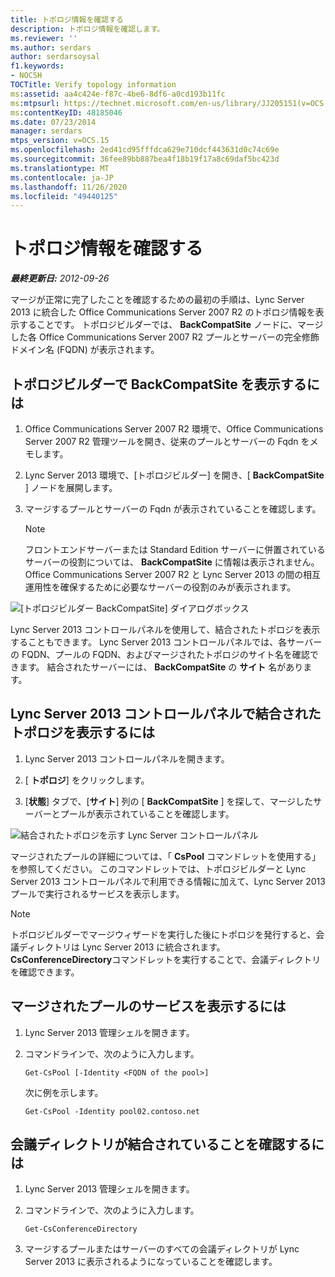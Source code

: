 ```yaml
---
title: トポロジ情報を確認する
description: トポロジ情報を確認します。
ms.reviewer: ''
ms.author: serdars
author: serdarsoysal
f1.keywords:
- NOCSH
TOCTitle: Verify topology information
ms:assetid: aa4c424e-f87c-4be6-8df6-a0cd193b11fc
ms:mtpsurl: https://technet.microsoft.com/en-us/library/JJ205151(v=OCS.15)
ms:contentKeyID: 48185046
ms.date: 07/23/2014
manager: serdars
mtps_version: v=OCS.15
ms.openlocfilehash: 2ed41cd95fffdca629e710dcf443631d0c74c69e
ms.sourcegitcommit: 36fee89bb887bea4f18b19f17a8c69daf5bc423d
ms.translationtype: MT
ms.contentlocale: ja-JP
ms.lasthandoff: 11/26/2020
ms.locfileid: "49440125"
---
```

# <a name="verify-topology-information"></a>トポロジ情報を確認する

<div data-xmlns="http://www.w3.org/1999/xhtml">

<div class="topic" data-xmlns="http://www.w3.org/1999/xhtml" data-msxsl="urn:schemas-microsoft-com:xslt" data-cs="https://msdn.microsoft.com/">

<div data-asp="https://msdn2.microsoft.com/asp">



</div>

<div id="mainSection">

<div id="mainBody">

<span> </span>

_**最終更新日:** 2012-09-26_

マージが正常に完了したことを確認するための最初の手順は、Lync Server 2013 に統合した Office Communications Server 2007 R2 のトポロジ情報を表示することです。 トポロジビルダーでは、 **BackCompatSite** ノードに、マージした各 Office Communications Server 2007 R2 プールとサーバーの完全修飾ドメイン名 (FQDN) が表示されます。

<div>

## <a name="to-view-backcompatsite-in-topology-builder"></a>トポロジビルダーで BackCompatSite を表示するには

1.  Office Communications Server 2007 R2 環境で、Office Communications Server 2007 R2 管理ツールを開き、従来のプールとサーバーの Fqdn をメモします。

2.  Lync Server 2013 環境で、[トポロジビルダー] を開き、[ **BackCompatSite** ] ノードを展開します。

3.  マージするプールとサーバーの Fqdn が表示されていることを確認します。
    
    <div>
    

    > [!NOTE]  
    > フロントエンドサーバーまたは Standard Edition サーバーに併置されているサーバーの役割については、 <STRONG>BackCompatSite</STRONG> に情報は表示されません。 Office Communications Server 2007 R2 と Lync Server 2013 の間の相互運用性を確保するために必要なサーバーの役割のみが表示されます。

    
    </div>

![[トポロジビルダー BackCompatSite] ダイアログボックス](images/JJ205243.62751c76-f018-4c6d-bb48-c61ef8974d31(OCS.15).jpg "[トポロジビルダー BackCompatSite] ダイアログボックス")

Lync Server 2013 コントロールパネルを使用して、結合されたトポロジを表示することもできます。 Lync Server 2013 コントロールパネルでは、各サーバーの FQDN、プールの FQDN、およびマージされたトポロジのサイト名を確認できます。 結合されたサーバーには、 **BackCompatSite** の **サイト** 名があります。

</div>

<div>

## <a name="to-view-the-merged-topology-in-lync-server-2013-control-panel"></a>Lync Server 2013 コントロールパネルで結合されたトポロジを表示するには

1.  Lync Server 2013 コントロールパネルを開きます。

2.  [ **トポロジ**] をクリックします。

3.  [**状態**] タブで、[**サイト**] 列の [ **BackCompatSite** ] を探して、マージしたサーバーとプールが表示されていることを確認します。

![結合されたトポロジを示す Lync Server コントロールパネル](images/JJ205151.f986ddd4-2040-454d-9389-7f6154b59cc9(OCS.15).jpg "結合されたトポロジを示す Lync Server コントロールパネル")

マージされたプールの詳細については、「 **CsPool** コマンドレットを使用する」を参照してください。 このコマンドレットでは、トポロジビルダーと Lync Server 2013 コントロールパネルで利用できる情報に加えて、Lync Server 2013 プールで実行されるサービスを表示します。

<div>


> [!NOTE]  
> トポロジビルダーでマージウィザードを実行した後にトポロジを発行すると、会議ディレクトリは Lync Server 2013 に統合されます。 <STRONG>CsConferenceDirectory</STRONG>コマンドレットを実行することで、会議ディレクトリを確認できます。



</div>

</div>

<div>

## <a name="to-view-services-on-a-merged-pool"></a>マージされたプールのサービスを表示するには

1.  Lync Server 2013 管理シェルを開きます。

2.  コマンドラインで、次のように入力します。
    
        Get-CsPool [-Identity <FQDN of the pool>]
    
    次に例を示します。
    
        Get-CsPool -Identity pool02.contoso.net

</div>

<div>

## <a name="to-verify-conference-directories-merged"></a>会議ディレクトリが結合されていることを確認するには

1.  Lync Server 2013 管理シェルを開きます。

2.  コマンドラインで、次のように入力します。
    
        Get-CsConferenceDirectory

3.  マージするプールまたはサーバーのすべての会議ディレクトリが Lync Server 2013 に表示されるようになっていることを確認します。

</div>

</div>

<span> </span>

</div>

</div>

</div>

